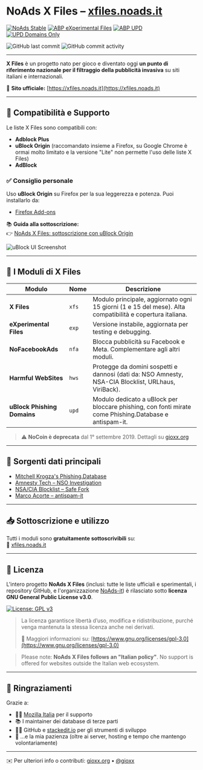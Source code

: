 # NoAds X Files – [xfiles.noads.it](https://xfiles.noads.it)

[![NoAds Stable](https://github.com/gioxx/xfiles/actions/workflows/make_stable.yml/badge.svg)](https://github.com/gioxx/xfiles/actions/workflows/make_stable.yml)
[![ABP eXperimental Files](https://github.com/gioxx/xfiles/actions/workflows/make_experimental.yml/badge.svg)](https://github.com/gioxx/xfiles/actions/workflows/make_experimental.yml)
[![ABP UPD](https://github.com/gioxx/xfiles/actions/workflows/make_upd.yml/badge.svg)](https://github.com/gioxx/xfiles/actions/workflows/make_upd.yml)
[![UPD Domains Only](https://github.com/gioxx/xfiles/actions/workflows/make_domains.yml/badge.svg)](https://github.com/gioxx/xfiles/actions/workflows/make_domains.yml)

![GitHub last commit](https://img.shields.io/github/last-commit/gioxx/xfiles?color=informational)
![GitHub commit activity](https://img.shields.io/github/commit-activity/m/gioxx/xfiles?color=informational)

---

**X Files** è un progetto nato per gioco e diventato oggi **un punto di riferimento nazionale per il filtraggio della pubblicità invasiva** su siti italiani e internazionali.

📍 **Sito ufficiale:** [https://xfiles.noads.it](https://xfiles.noads.it)

---

## 🔧 Compatibilità e Supporto

Le liste X Files sono compatibili con:

- **Adblock Plus**
- **uBlock Origin** (raccomandato insieme a Firefox, su Google Chrome è ormai molto limitato e la versione "Lite" non permette l'uso delle liste X Files)
- **AdBlock**

### ✅ Consiglio personale
Uso **uBlock Origin** su Firefox per la sua leggerezza e potenza. Puoi installarlo da:

- [Firefox Add-ons](https://addons.mozilla.org/it/firefox/addon/ublock-origin)

📚 **Guida alla sottoscrizione:**  
👉 [NoAds X Files: sottoscrizione con uBlock Origin](https://github.com/gioxx/xfiles/wiki/NoAds-X-Files:-sottoscrizione-liste-con-uBlock-Origin)

![uBlock UI Screenshot](https://xfiles.noads.it/img/ublock/ublock_scr-fullpage.png)

---

## 🧩 I Moduli di X Files

| Modulo | Nome | Descrizione |
|--------|------|-------------|
| **X Files** | `xfs` | Modulo principale, aggiornato ogni 15 giorni (1 e 15 del mese). Alta compatibilità e copertura italiana. |
| **eXperimental Files** | `exp` | Versione instabile, aggiornata per testing e debugging. |
| **NoFacebookAds** | `nfa` | Blocca pubblicità su Facebook e Meta. Complementare agli altri moduli. |
| **Harmful WebSites** | `hws` | Protegge da domini sospetti e dannosi (dati da: NSO Amnesty, NSA-CIA Blocklist, URLhaus, ViriBack). |
| **uBlock Phishing Domains** | `upd` | Modulo dedicato a uBlock per bloccare phishing, con fonti mirate come Phishing.Database e antispam-it. |

> ⚠️ **NoCoin è deprecata** dal 1° settembre 2019. Dettagli su [gioxx.org](https://gioxx.org/2019/09/02/abp-x-files-le-necessarie-modifiche-per-hws-e-nocoin/)

---

## 🔗 Sorgenti dati principali

- [Mitchell Krogza's Phishing.Database](https://github.com/mitchellkrogza/Phishing.Database)
- [Amnesty Tech – NSO Investigation](https://github.com/AmnestyTech/investigations/tree/master/2021-07-18_nso)
- [NSA/CIA Blocklist – Safe Fork](https://github.com/tigthor/NSA-CIA-Blocklist)
- [Marco Acorte – antispam-it](https://github.com/marco-acorte/antispam-it/blob/main/antispam-it.txt)

---

## 📥 Sottoscrizione e utilizzo

Tutti i moduli sono **gratuitamente sottoscrivibili** su:  
🔗 [xfiles.noads.it](https://xfiles.noads.it)

---

## 📜 Licenza

L'intero progetto **NoAds X Files** (inclusi: tutte le liste ufficiali e sperimentali, i repository GitHub, e l'organizzazione [NoAds-it](https://github.com/NoAds-it)) è rilasciato sotto **licenza GNU General Public License v3.0**.

[![License: GPL v3](https://img.shields.io/badge/License-GPLv3-blue.svg)](https://www.gnu.org/licenses/gpl-3.0)

> La licenza garantisce libertà d’uso, modifica e ridistribuzione, purché venga mantenuta la stessa licenza anche nei derivati.
>
> 📄 Maggiori informazioni su: [https://www.gnu.org/licenses/gpl-3.0](https://www.gnu.org/licenses/gpl-3.0)

> Please note: **NoAds X Files follows an "Italian policy"**. No support is offered for websites outside the Italian web ecosystem.

---

## 🙏 Ringraziamenti

Grazie a:

- 👨‍💻 [Mozilla Italia](https://forum.mozillaitalia.org) per il supporto
- 📚 I maintainer dei database di terze parti
- 🧑‍🔧 GitHub e [stackedit.io](https://stackedit.io/app) per gli strumenti di sviluppo
- 💸 …e la mia pazienza (oltre ai server, hosting e tempo che mantengo volontariamente)

---

✉️ Per ulteriori info o contributi: [gioxx.org](https://gioxx.org) • [@gioxx](https://x.com/gioxx)

